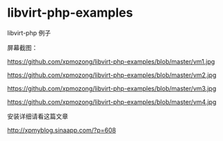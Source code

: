 libvirt-php-examples
====================

libvirt-php 例子

屏幕截图：

https://github.com/xpmozong/libvirt-php-examples/blob/master/vm1.jpg

https://github.com/xpmozong/libvirt-php-examples/blob/master/vm2.jpg

https://github.com/xpmozong/libvirt-php-examples/blob/master/vm3.jpg

https://github.com/xpmozong/libvirt-php-examples/blob/master/vm4.jpg

安装详细请看这篇文章

http://xpmyblog.sinaapp.com/?p=608